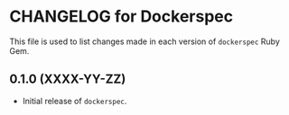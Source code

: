 # CHANGELOG for Dockerspec

This file is used to list changes made in each version of `dockerspec` Ruby Gem.

## 0.1.0 (XXXX-YY-ZZ)

* Initial release of `dockerspec`.
